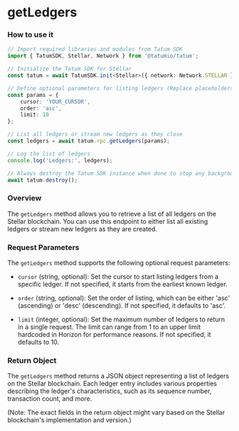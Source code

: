 # getLedgers

### How to use it

```typescript
// Import required libraries and modules from Tatum SDK
import { TatumSDK, Stellar, Network } from '@tatumio/tatum';

// Initialize the Tatum SDK for Stellar
const tatum = await TatumSDK.init<Stellar>({ network: Network.STELLAR });

// Define optional parameters for listing ledgers (Replace placeholders with actual values and remove redundant)
const params = {
    cursor: 'YOUR_CURSOR',
    order: 'asc',
    limit: 10
};

// List all ledgers or stream new ledgers as they close
const ledgers = await tatum.rpc.getLedgers(params);

// Log the list of ledgers
console.log('Ledgers:', ledgers);

// Always destroy the Tatum SDK instance when done to stop any background processes
await tatum.destroy();
```

### Overview

The `getLedgers` method allows you to retrieve a list of all ledgers on the Stellar blockchain. You can use this endpoint to either list all existing ledgers or stream new ledgers as they are created.

### Request Parameters

The `getLedgers` method supports the following optional request parameters:

- `cursor` (string, optional): 
  Set the cursor to start listing ledgers from a specific ledger. If not specified, it starts from the earliest known ledger.

- `order` (string, optional): 
  Set the order of listing, which can be either 'asc' (ascending) or 'desc' (descending). If not specified, it defaults to 'asc'.

- `limit` (integer, optional): 
  Set the maximum number of ledgers to return in a single request. The limit can range from 1 to an upper limit hardcoded in Horizon for performance reasons. If not specified, it defaults to 10.

### Return Object

The `getLedgers` method returns a JSON object representing a list of ledgers on the Stellar blockchain. Each ledger entry includes various properties describing the ledger's characteristics, such as its sequence number, transaction count, and more.

(Note: The exact fields in the return object might vary based on the Stellar blockchain's implementation and version.)